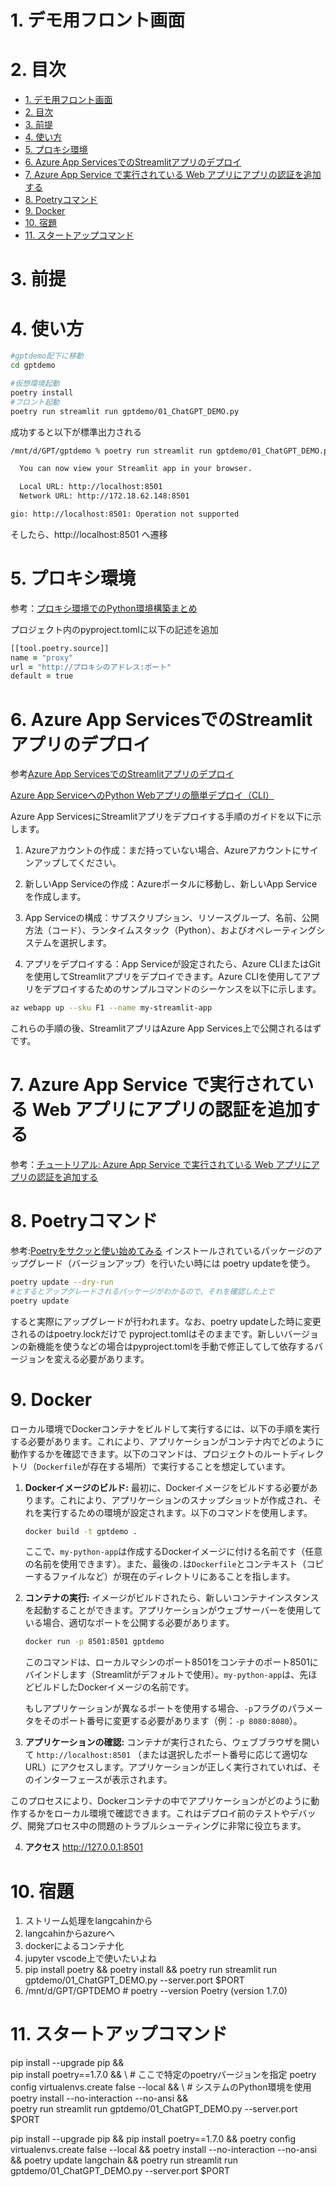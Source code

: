 # 1. デモ用フロント画面

# 2. 目次

- [1. デモ用フロント画面](#1-デモ用フロント画面)
- [2. 目次](#2-目次)
- [3. 前提](#3-前提)
- [4. 使い方](#4-使い方)
- [5. プロキシ環境](#5-プロキシ環境)
- [6. Azure App ServicesでのStreamlitアプリのデプロイ](#6-azure-app-servicesでのstreamlitアプリのデプロイ)
- [7. Azure App Service で実行されている Web アプリにアプリの認証を追加する](#7-azure-app-service-で実行されている-web-アプリにアプリの認証を追加する)
- [8. Poetryコマンド](#8-poetryコマンド)
- [9. Docker](#9-docker)
- [10. 宿題](#10-宿題)
- [11. スタートアップコマンド](#11-スタートアップコマンド)

# 3. 前提 

# 4. 使い方

```zsh
#gptdemo配下に移動
cd gptdemo 

#仮想環境起動
poetry install
#フロント起動
poetry run streamlit run gptdemo/01_ChatGPT_DEMO.py
```

成功すると以下が標準出力される
```zsh
/mnt/d/GPT/gptdemo % poetry run streamlit run gptdemo/01_ChatGPT_DEMO.py

  You can now view your Streamlit app in your browser.

  Local URL: http://localhost:8501
  Network URL: http://172.18.62.148:8501

gio: http://localhost:8501: Operation not supported

```

そしたら、http://localhost:8501
へ遷移

# 5. プロキシ環境

参考：[プロキシ環境でのPython環境構築まとめ](https://qiita.com/c60evaporator/items/7a757134d028a7734118)

プロジェクト内のpyproject.tomlに以下の記述を追加

```zsh
[[tool.poetry.source]]
name = "proxy"
url = "http://プロキシのアドレス:ポート"
default = true
```

# 6. Azure App ServicesでのStreamlitアプリのデプロイ
参考[Azure App ServicesでのStreamlitアプリのデプロイ](https://docs.kanaries.net/ja/tutorials/Streamlit/deploy-streamlit-app)

[Azure App ServiceへのPython Webアプリの簡単デプロイ（CLI）](https://qiita.com/yakigac/items/a3369bfc2f4730cd299f)

Azure App ServicesにStreamlitアプリをデプロイする手順のガイドを以下に示します。

1. Azureアカウントの作成：まだ持っていない場合、Azureアカウントにサインアップしてください。

1. 新しいApp Serviceの作成：Azureポータルに移動し、新しいApp Serviceを作成します。

1. App Serviceの構成：サブスクリプション、リソースグループ、名前、公開方法（コード）、ランタイムスタック（Python）、およびオペレーティングシステムを選択します。

1. アプリをデプロイする：App Serviceが設定されたら、Azure CLIまたはGitを使用してStreamlitアプリをデプロイできます。Azure CLIを使用してアプリをデプロイするためのサンプルコマンドのシーケンスを以下に示します。

```zsh
az webapp up --sku F1 --name my-streamlit-app
```

これらの手順の後、StreamlitアプリはAzure App Services上で公開されるはずです。

# 7. Azure App Service で実行されている Web アプリにアプリの認証を追加する

参考：[チュートリアル: Azure App Service で実行されている Web アプリにアプリの認証を追加する](https://learn.microsoft.com/ja-jp/azure/app-service/scenario-secure-app-authentication-app-service)



# 8. Poetryコマンド

参考:[Poetryをサクッと使い始めてみる](https://qiita.com/ksato9700/items/b893cf1db83605898d8a)
インストールされているパッケージのアップグレード（バージョンアップ）を行いたい時には poetry updateを使う。

```zsh
poetry update --dry-run
#とするとアップグレードされるパッケージがわかるので、それを確認した上で
poetry update
```
すると実際にアップグレードが行われます。なお、poetry updateした時に変更されるのはpoetry.lockだけで pyproject.tomlはそのままです。新しいバージョンの新機能を使うなどの場合はpyproject.tomlを手動で修正してして依存するバージョンを変える必要があります。

# 9. Docker
ローカル環境でDockerコンテナをビルドして実行するには、以下の手順を実行する必要があります。これにより、アプリケーションがコンテナ内でどのように動作するかを確認できます。以下のコマンドは、プロジェクトのルートディレクトリ（`Dockerfile`が存在する場所）で実行することを想定しています。

1. **Dockerイメージのビルド:**
    最初に、Dockerイメージをビルドする必要があります。これにより、アプリケーションのスナップショットが作成され、それを実行するための環境が設定されます。以下のコマンドを使用します。

    ```sh
    docker build -t gptdemo .
    ```

    ここで、`my-python-app`は作成するDockerイメージに付ける名前です（任意の名前を使用できます）。また、最後の`.`は`Dockerfile`とコンテキスト（コピーするファイルなど）が現在のディレクトリにあることを指します。

2. **コンテナの実行:**
    イメージがビルドされたら、新しいコンテナインスタンスを起動することができます。アプリケーションがウェブサーバーを使用している場合、適切なポートを公開する必要があります。

    ```sh
    docker run -p 8501:8501 gptdemo
    ```

    このコマンドは、ローカルマシンのポート8501をコンテナのポート8501にバインドします（Streamlitがデフォルトで使用）。`my-python-app`は、先ほどビルドしたDockerイメージの名前です。

    もしアプリケーションが異なるポートを使用する場合、`-p`フラグのパラメータをそのポート番号に変更する必要があります（例：`-p 8080:8080`）。

3. **アプリケーションの確認:**
    コンテナが実行されたら、ウェブブラウザを開いて `http://localhost:8501` （または選択したポート番号に応じて適切なURL）にアクセスします。アプリケーションが正しく実行されていれば、そのインターフェースが表示されます。

このプロセスにより、Dockerコンテナの中でアプリケーションがどのように動作するかをローカル環境で確認できます。これはデプロイ前のテストやデバッグ、開発プロセス中の問題のトラブルシューティングに非常に役立ちます。

4. **アクセス**
   http://127.0.0.1:8501


# 10. 宿題

1. ストリーム処理をlangcahinから
2. langcahinからazureへ
3. dockerによるコンテナ化
4. jupyter vscode上で使いたいよね
5. pip install poetry && poetry install && poetry run streamlit run gptdemo/01_ChatGPT_DEMO.py --server.port $PORT
6. /mnt/d/GPT/GPTDEMO # poetry --version
Poetry (version 1.7.0)

# 11. スタートアップコマンド
pip install --upgrade pip && \
pip install poetry==1.7.0 && \  # ここで特定のpoetryバージョンを指定
poetry config virtualenvs.create false --local && \  # システムのPython環境を使用
poetry install --no-interaction --no-ansi && \
poetry run streamlit run gptdemo/01_ChatGPT_DEMO.py --server.port $PORT


pip install --upgrade pip && pip install poetry==1.7.0 && poetry config virtualenvs.create false --local && poetry install --no-interaction --no-ansi && poetry update langchain && poetry run streamlit run gptdemo/01_ChatGPT_DEMO.py --server.port $PORT